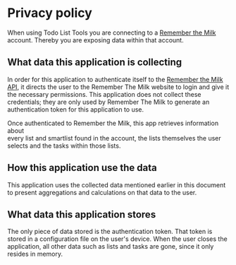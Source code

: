 # Privacy policy
When using Todo List Tools you are connecting to a [Remember the Milk][1] 
account. Thereby you are exposing data within that account.

## What data this application is collecting
In order for this application to authenticate itself to the [Remember the Milk 
API][2], it directs the user to the Remember The Milk website to login and 
give it the necessary permissions. This application does not collect these 
credentials; they are only used by Remember The Milk to generate an 
authentication token for this application to use.

Once authenticated to Remember the Milk, this app retrieves information about  
every list and smartlist found in the account, the lists themselves the user 
selects and the tasks within those lists.

## How this application use the data
This application uses the collected data mentioned earlier in this document to 
present aggregations and calculations on that data to the user.

## What data this application stores
The only piece of data stored is the authentication token. That token is 
stored in a configuration file on the user's device. When the user closes the 
application, all other data such as lists and tasks are gone, since it only 
resides in memory.


[1]: https://www.rememberthemilk.com
[2]: https://www.rememberthemilk.com/services/api/
